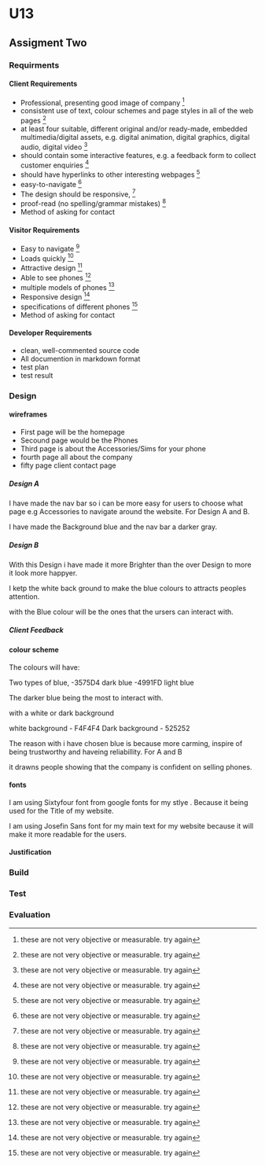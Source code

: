 # U13

## Assigment Two

### Requirments

#### Client Requirements

+ Professional, presenting good image of company [^needswork]
+ consistent use of text, colour schemes and page styles in all of the web pages [^needswork]
+ at least four suitable, different original and/or ready-made, embedded multimedia/digital assets, e.g. digital animation, digital graphics, digital audio, digital video [^needswork]
+ should contain some interactive features, e.g. a feedback form to collect customer enquiries [^needswork]
+ should have hyperlinks to other interesting webpages [^needswork]
+ easy-to-navigate [^needswork]
+ The design should be responsive, [^needswork]
+ proof-read (no spelling/grammar mistakes) [^needswork]
+ Method of asking for contact

#### Visitor Requirements

+ Easy to navigate [^needswork]
+ Loads quickly [^needswork]
+ Attractive design [^needswork]
+ Able to see phones [^needswork]
+ multiple models of phones [^needswork]
+ Responsive design [^needswork]
+ specifications of different phones [^needswork]
+ Method of asking for contact
#### Developer Requirements

+ clean, well-commented source code
+ All documention in markdown format
+ test plan
+ test result

[^needswork]: these are not very objective or measurable.
try again

### Design

#### wireframes

+ First page will be the homepage
+ Secound page would be the Phones
+ Third page is about the Accessories/Sims for your phone
+ fourth page all about the company
+ fifty page client contact page

##### Design A

I have made the nav bar so i can be more easy for users to choose what page e.g Accessories to navigate around the website. For Design A and B.

I have made the Background blue and the nav bar a darker gray. 

##### Design B

With this Design i have made it more Brighter than the over Design to more it look more happyer.

I ketp the white back ground to make the blue colours to attracts peoples attention.

with the Blue colour will be the ones that the ursers can interact with.


##### Client Feedback

#### colour scheme

The colours will have:

Two types of blue,
-3575D4 dark blue
-4991FD light blue

The darker blue being the most to interact with.

with a white or dark background

white background - F4F4F4
Dark background - 525252

The reason with i have chosen blue is because more carming, inspire of being trustworthy and haveing reliabillity. For A and B

it drawns people showing that the company is confident on selling phones.

#### fonts 

I am using Sixtyfour font from google fonts for my stlye . Because it being used for the Title of my website.

I am using Josefin Sans font for my main text for my website because it will make it more readable for the users.

#### Justification

### Build

### Test

### Evaluation